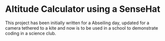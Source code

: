 # Altitude Calculator using a SenseHat
This project has been initially written for a Abseiling day, updated for
a camera tethered to a kite and now is to be used in a school to demonstrate
coding in a science club.
